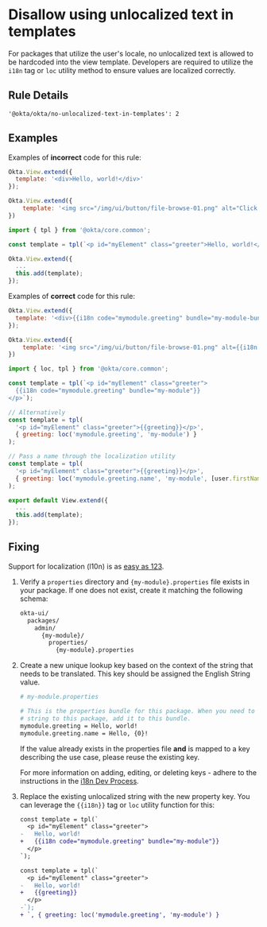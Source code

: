 # Disallow using unlocalized text in templates

For packages that utilize the user's locale, no unlocalized text is allowed to be hardcoded into the view template. Developers are required to utilize the `i18n` tag or `loc` utility method to ensure values are localized correctly.

## Rule Details

`'@okta/okta/no-unlocalized-text-in-templates': 2`

## Examples

Examples of **incorrect** code for this rule:

```js
Okta.View.extend({
  template: '<div>Hello, world!</div>'
});

Okta.View.extend({
    template: '<img src="/img/ui/button/file-browse-01.png" alt="Click me!" class="browse"/>'
})
```

```js
import { tpl } from '@okta/core.common';

const template = tpl(`<p id="myElement" class="greeter">Hello, world!</p>`);

Okta.View.extend({
  ...
  this.add(template);
});
```

Examples of **correct** code for this rule:

```js
Okta.View.extend({
  template: '<div>{{i18n code="mymodule.greeting" bundle="my-module-bundle"}}</div>'
});

Okta.View.extend({
    template: '<img src="/img/ui/button/file-browse-01.png" alt={{i18n code="mymodule.browse.alt" bundle="my-module"}} class="browse"/>'
})
```

```js
import { loc, tpl } from '@okta/core.common';

const template = tpl(`<p id="myElement" class="greeter">
  {{i18n code="mymodule.greeting" bundle="my-module"}}
</p>`);

// Alternatively
const template = tpl(
  '<p id="myElement" class="greeter">{{greeting}}</p>',
  { greeting: loc('mymodule.greeting', 'my-module') }
);

// Pass a name through the localization utility
const template = tpl(
  '<p id="myElement" class="greeter">{{greeting}}</p>',
  { greeting: loc('mymodule.greeting.name', 'my-module', [user.firstName]) }
);

export default View.extend({
  ...
  this.add(template);
});
```

## Fixing

Support for localization (l10n) is as [easy as 123](https://www.youtube.com/watch?v=diu8i5UKTHc).

1. Verify a `properties` directory and `{my-module}.properties` file exists in your package. If one does not exist, create it matching the following schema:

    ```bash
    okta-ui/
      packages/
        admin/
          {my-module}/
            properties/
              {my-module}.properties
    ```

2. Create a new unique lookup key based on the context of the string that needs to be translated. This key should be assigned the English String value.

    ```bash
    # my-module.properties

    # This is the properties bundle for this package. When you need to add a
    # string to this package, add it to this bundle.
    mymodule.greeting = Hello, world!
    mymodule.greeting.name = Hello, {0}!
    ```

    If the value already exists in the properties file **and** is mapped to a key describing the use case, please reuse the existing key.

    For more information on adding, editing, or deleting keys - adhere to the instructions in the [i18n Dev Process](https://oktawiki.atlassian.net/wiki/spaces/eng/pages/741293778/i18n+dev+process+From+Oct+2019+onwards#I-need-to-add%2Fedit%2Fdelete-strings).

3. Replace the existing unlocalized string with the new property key. You can leverage the `{{i18n}}` tag or `loc` utility function for this:

    ```diff
    const template = tpl(`
      <p id="myElement" class="greeter">
    -   Hello, world!
    +   {{i18n code="mymodule.greeting" bundle="my-module"}}
      </p>
    `);
    ```

    ```diff
    const template = tpl(`
      <p id="myElement" class="greeter">
    -   Hello, world!
    +   {{greeting}}
      </p>
    -`);
    + `, { greeting: loc('mymodule.greeting', 'my-module') }
    ```
